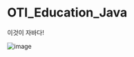 # OTI_Education_Java
이것이 자바다!


![image](https://user-images.githubusercontent.com/91528640/185888192-598fe1b5-8267-4e1a-befd-80e5613790e5.png)
